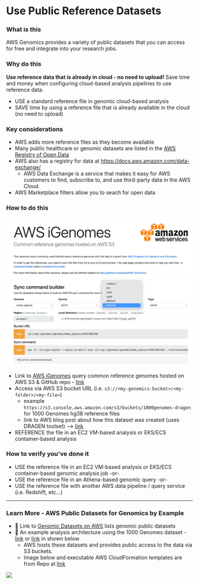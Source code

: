# Use Public Reference Datasets

### What is this
AWS Genomics provides a variety of public datasets that you can access for free and integrate into your research jobs. 

### Why do this
**Use reference data that is already in cloud - no need to upload!**  Save time and money when configuring cloud-based analysis pipelines to use reference data.
 - USE a standard reference file in genomic cloud-based analysis
 - SAVE time by using a reference file that is already available in the cloud (no need to upload)

### Key considerations
 - AWS adds more reference files as they become available
 - Many public healthcare or genomic datasets are listed in the [AWS Registry of Open Data](https://registry.opendata.aws/)
 - AWS also has a registry for data at https://docs.aws.amazon.com/data-exchange/
   - AWS Data Exchange is a service that makes it easy for AWS customers to find, subscribe to, and use third-party data in the AWS Cloud.
 - AWS Marketplace filters allow you to seach for open data 

### How to do this
<img src="https://github.com/lynnlangit/aws-for-bioinformatics/blob/main/2_Files_%26_Data-LYNN/images/iGenomes.png" width=600>

- Link to [AWS iGenomes](https://ewels.github.io/AWS-iGenomes/) query common reference genomes hosted on AWS S3 & GitHub repo - [link](https://github.com/ewels/AWS-iGenomes)
- Access via AWS S3 bucket URL (i.e. `s3://<my-genomics-bucket>/<my-folder>/<my-file>`)
  - example `https://s3.console.aws.amazon.com/s3/buckets/1000genomes-dragen` for 1000 Genomes hg38 reference files
  - link to AWS blog post about how this dataset was created (uses DRAGEN toolset) --> [link](https://aws.amazon.com/blogs/industries/dragen-reanalysis-of-the-1000-genomes-dataset-now-available-on-the-registry-of-open-data/)
 - REFERENCE the file in an EC2 VM-based analysis or EKS/ECS container-based analysis

### How to verify you've done it
 - USE the reference file in an EC2 VM-based analysis or EKS/ECS container-based genomic analysis job -or-
 - USE the reference file in an Athena-based genomic query -or-
 - USE the reference file with another AWS data pipeline / query service (i.e. Redshift, etc...)

---

### Learn More - AWS Public Datasets for Genomics by Example

- 📘 Link to [Genomic Datasets on AWS](https://registry.opendata.aws/tag/genomic/) lists genomic public datasets
- 📘 An example analysis architecture using the 1000 Genomes dataset - [link](https://registry.opendata.aws/1000-genomes/) or [link](https://aws.amazon.com/1000genomes/) in shown below
    - AWS hosts these datasets and provides public access to the data via S3 buckets.
    - Image below and executable AWS CloudFormation templates are from Repo at [link](https://github.com/aws-samples/data-lake-as-code/tree/roda#readme)

<img src="https://github.com/aws-samples/data-lake-as-code/raw/roda/docs/HowLakeHouseReadyDatasetsWork.png" width=800>



